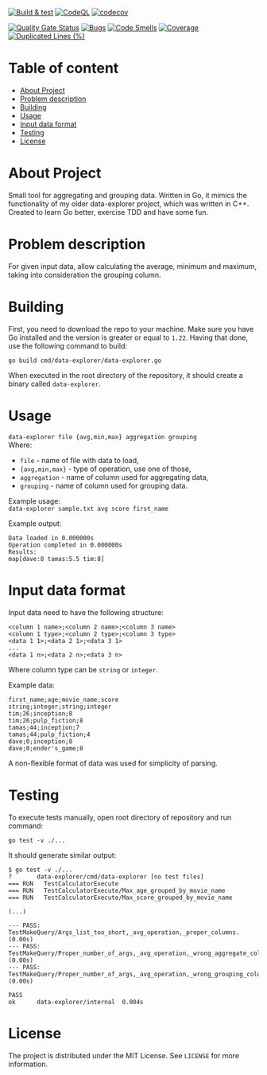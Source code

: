 [![Build & test](https://github.com/przemek83/data-explorer-go/actions/workflows/build-and-test.yml/badge.svg)](https://github.com/przemek83/data-explorer-go/actions/workflows/build-and-test.yml)
[![CodeQL](https://github.com/przemek83/data-explorer-go/actions/workflows/github-code-scanning/codeql/badge.svg)](https://github.com/przemek83/data-explorer-go/actions/workflows/github-code-scanning/codeql)
[![codecov](https://codecov.io/github/przemek83/data-explorer-go/graph/badge.svg?token=C49CYPL3LL)](https://codecov.io/github/przemek83/data-explorer-go)

[![Quality Gate Status](https://sonarcloud.io/api/project_badges/measure?project=przemek83_data-explorer-go&metric=alert_status)](https://sonarcloud.io/summary/new_code?id=przemek83_data-explorer-go)
[![Bugs](https://sonarcloud.io/api/project_badges/measure?project=przemek83_data-explorer-go&metric=bugs)](https://sonarcloud.io/summary/new_code?id=przemek83_data-explorer-go)
[![Code Smells](https://sonarcloud.io/api/project_badges/measure?project=przemek83_data-explorer-go&metric=code_smells)](https://sonarcloud.io/summary/new_code?id=przemek83_data-explorer-go)
[![Coverage](https://sonarcloud.io/api/project_badges/measure?project=przemek83_data-explorer-go&metric=coverage)](https://sonarcloud.io/summary/new_code?id=przemek83_data-explorer-go)
[![Duplicated Lines (%)](https://sonarcloud.io/api/project_badges/measure?project=przemek83_data-explorer-go&metric=duplicated_lines_density)](https://sonarcloud.io/summary/new_code?id=przemek83_data-explorer-go)

# Table of content
- [About Project](#about-project)
- [Problem description](#problem-description)
- [Building](#building)
- [Usage ](#usage)
- [Input data format](#input-data-format)
- [Testing](#testing)
- [License](#license)


# About Project
Small tool for aggregating and grouping data. Written in Go, it mimics the functionality of my older data-explorer project, which was written in C++. Created to learn Go better, exercise TDD and have some fun.

# Problem description
For given input data, allow calculating the average, minimum and maximum, taking into consideration the grouping column.

# Building
First, you need to download the repo to your machine. Make sure you have Go installed and the version is greater or equal to `1.22`. Having that done, use the following command to build:
```
go build cmd/data-explorer/data-explorer.go
```
When executed in the root directory of the repository, it should create a binary called `data-explorer`.

# Usage 
`data-explorer file {avg,min,max} aggregation grouping`  
Where:  
+ `file` - name of file with data to load,  
+ `{avg,min,max}` - type of operation, use one of those,  
+ `aggregation` - name of column used for aggregating data,  
+ `grouping` - name of column used for grouping data.

Example usage:  
`data-explorer sample.txt avg score first_name`  

Example output:
```
Data loaded in 0.000000s
Operation completed in 0.000000s
Results:
map[dave:8 tamas:5.5 tim:8]
```

# Input data format
Input data need to have the following structure:  
```
<column 1 name>;<column 2 name>;<column 3 name>  
<column 1 type>;<column 2 type>;<column 3 type>  
<data 1 1>;<data 2 1>;<data 3 1> 
...  
<data 1 n>;<data 2 n>;<data 3 n> 
```
Where column type can be `string` or `integer`.  

Example data:
```
first_name;age;movie_name;score
string;integer;string;integer
tim;26;inception;8
tim;26;pulp_fiction;8
tamas;44;inception;7
tamas;44;pulp_fiction;4
dave;0;inception;8
dave;0;ender's_game;8
```
A non-flexible format of data was used for simplicity of parsing.

# Testing
To execute tests manually, open root directory of repository and run command:
```
go test -v ./...
```
It should generate similar output:

    $ go test -v ./...
    ?   	data-explorer/cmd/data-explorer	[no test files]
    === RUN   TestCalculatorExecute
    === RUN   TestCalculatorExecute/Max_age_grouped_by_movie_name
    === RUN   TestCalculatorExecute/Max_score_grouped_by_movie_name
    
    (...)

    --- PASS: TestMakeQuery/Args_list_too_short,_avg_operation,_proper_columns. (0.00s)
    --- PASS: TestMakeQuery/Proper_number_of_args,_avg_operation,_wrong_aggregate_column. (0.00s)
    --- PASS: TestMakeQuery/Proper_number_of_args,_avg_operation,_wrong_grouping_column. (0.00s)

    PASS
    ok  	data-explorer/internal	0.004s

# License
The project is distributed under the MIT License. See `LICENSE` for more information.
